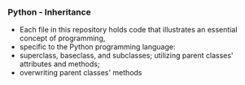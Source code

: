 ### Python - Inheritance
- Each file in this repository holds code that illustrates an essential concept of programming,
- specific to the Python programming language:
- superclass, baseclass, and subclasses; utilizing parent classes' attributes and methods;
- overwriting parent classes' methods
